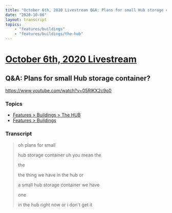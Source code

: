 ```yaml
---
title: "October 6th, 2020 Livestream Q&A: Plans for small Hub storage container?"
date: "2020-10-06"
layout: transcript
topics:
    - "features/buildings"
    - "features/buildings/the-hub"
---
```

# [October 6th, 2020 Livestream](../2020-10-06.md)
## Q&A: Plans for small Hub storage container?
https://www.youtube.com/watch?v=05RIKX2c9o0

### Topics
* [Features > Buildings > The HUB](../topics/features/buildings/the-hub.md)
* [Features > Buildings](../topics/features/buildings.md)

### Transcript

> oh plans for small
> 
> hub storage container uh you mean the
> 
> the
> 
> the thing we have in the hub or
> 
> a small hub storage container we have
> 
> one
> 
> in the hub right now or i don't get it
> 
